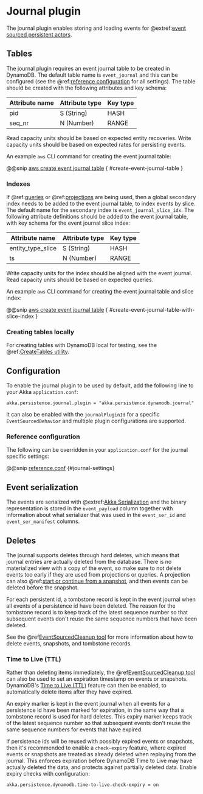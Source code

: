 # Journal plugin

The journal plugin enables storing and loading events for
@extref:[event sourced persistent actors](akka:typed/persistence.html).

## Tables

The journal plugin requires an event journal table to be created in DynamoDB. The default table name is `event_journal`
and this can be configured (see the @ref:[reference configuration](#reference-configuration) for all settings). The
table should be created with the following attributes and key schema:

| Attribute name | Attribute type | Key type |
| -------------- | -------------- | -------- |
| pid            | S (String)     | HASH     |
| seq_nr         | N (Number)     | RANGE    |

Read capacity units should be based on expected entity recoveries. Write capacity units should be based on expected
rates for persisting events.

An example `aws` CLI command for creating the event journal table:

@@snip [aws create event journal table](/scripts/create-tables.sh) { #create-event-journal-table }

### Indexes

If @ref:[queries](query.md) or @ref:[projections](projection.md) are being used, then a global secondary index needs to
be added to the event journal table, to index events by slice. The default name for the secondary index is
`event_journal_slice_idx`. The following attribute definitions should be added to the event journal table, with key
schema for the event journal slice index:

| Attribute name    | Attribute type | Key type |
| ----------------- | -------------- | -------- |
| entity_type_slice | S (String)     | HASH     |
| ts                | N (Number)     | RANGE    |

Write capacity units for the index should be aligned with the event journal. Read capacity units should be based on
expected queries.

An example `aws` CLI command for creating the event journal table and slice index:

@@snip [aws create event journal table](/scripts/create-tables.sh) { #create-event-journal-table-with-slice-index }

### Creating tables locally

For creating tables with DynamoDB local for testing, see the
@ref:[CreateTables utility](getting-started.md#creating-tables-locally).

## Configuration

To enable the journal plugin to be used by default, add the following line to your Akka `application.conf`:

```
akka.persistence.journal.plugin = "akka.persistence.dynamodb.journal"
```

It can also be enabled with the `journalPluginId` for a specific `EventSourcedBehavior` and multiple plugin
configurations are supported.

### Reference configuration

The following can be overridden in your `application.conf` for the journal specific settings:

@@snip [reference.conf](/core/src/main/resources/reference.conf) {#journal-settings}

## Event serialization

The events are serialized with @extref:[Akka Serialization](akka:serialization.html) and the binary representation
is stored in the `event_payload` column together with information about what serializer that was used in the
`event_ser_id` and `event_ser_manifest` columns.

## Deletes

The journal supports deletes through hard deletes, which means that journal entries are actually deleted from the
database. There is no materialized view with a copy of the event, so make sure to not delete events too early if they
are used from projections or queries. A projection can also @ref:[start or continue from a
snapshot](query.md#eventsbyslicesstartingfromsnapshots), and then events can be deleted before the snapshot.

For each persistent id, a tombstone record is kept in the event journal when all events of a persistence id have been
deleted. The reason for the tombstone record is to keep track of the latest sequence number so that subsequent events
don't reuse the same sequence numbers that have been deleted.

See the @ref[EventSourcedCleanup tool](cleanup.md#event-sourced-cleanup-tool) for more information about how to delete
events, snapshots, and tombstone records.

### Time to Live (TTL)

Rather than deleting items immediately, the @ref[EventSourcedCleanup tool](cleanup.md#event-sourced-cleanup-tool) can
also be used to set an expiration timestamp on events or snapshots. DynamoDB's [Time to Live (TTL)][ttl] feature can
then be enabled, to automatically delete items after they have expired.

An expiry marker is kept in the event journal when all events for a persistence id have been marked for expiration, in
the same way that a tombstone record is used for hard deletes. This expiry marker keeps track of the latest sequence
number so that subsequent events don't reuse the same sequence numbers for events that have expired.

If persistence ids will be reused with possibly expired events or snapshots, then it's recommended to enable a
`check-expiry` feature, where expired events or snapshots are treated as already deleted when replaying from the
journal. This enforces expiration before DynamoDB Time to Live may have actually deleted the data, and protects against
partially deleted data. Enable expiry checks with configuration:

```
akka.persistence.dynamodb.time-to-live.check-expiry = on
```

[ttl]: https://docs.aws.amazon.com/amazondynamodb/latest/developerguide/TTL.html
